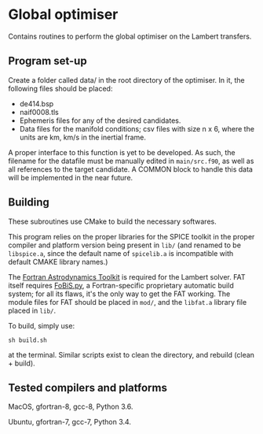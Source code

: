 # Global optimiser

Contains routines to perform the global optimiser on the Lambert transfers.

## Program set-up

Create a folder called data/ in the root directory of the optimiser. In it, the following files should be placed:

  * de414.bsp
  * naif0008.tls
  * Ephemeris files for any of the desired candidates.
  * Data files for the manifold conditions; csv files with size n x 6, where the units are km, km/s in the inertial frame.
  
A proper interface to this function is yet to be developed. As such, the filename for the datafile must be manually edited in ```main/src.f90```, as well as all references to the target candidate. A COMMON block to handle this data will be implemented in the near future.

## Building

These subroutines use CMake to build the necessary softwares.

This program relies on the proper libraries for the SPICE toolkit in the proper compiler and platform version being present in ```lib/``` (and renamed to be ```libspice.a```, since the default name of ```spicelib.a``` is incompatible with default CMAKE library names.)

The [Fortran Astrodynamics Toolkit](https://github.com/jacobwilliams/Fortran-Astrodynamics-Toolkit) is required for the Lambert solver. FAT itself requires [FoBiS.py](https://github.com/szaghi/FoBiS), a Fortran-specific proprietary automatic build system; for all its flaws, it's the only way to get the FAT working. The module files for FAT should be placed in ```mod/```, and the ```libfat.a``` library file placed in ```lib/```.

To build, simply use:

```
sh build.sh
```

at the terminal. Similar scripts exist to clean the directory, and rebuild (clean + build).

## Tested compilers and platforms

MacOS, gfortran-8, gcc-8, Python 3.6.

Ubuntu, gfortran-7, gcc-7, Python 3.4.
